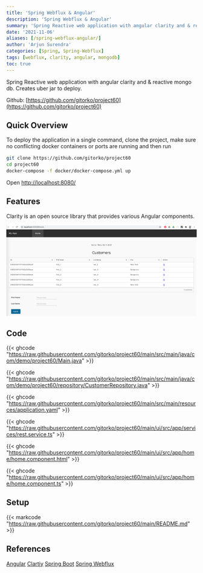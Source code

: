 ```yaml
---
title: 'Spring Webflux & Angular'
description: 'Spring Webflux & Angular'
summary: 'Spring Reactive web application with angular clarity and & reactive mongo db.'
date: '2021-11-06'
aliases: [/spring-webflux-angular/]
author: 'Arjun Surendra'
categories: [Spring, Spring-Webflux]
tags: [webflux, clarity, angular, mongodb]
toc: true
---
```


Spring Reactive web application with angular clarity and & reactive mongo db. 
Creates uber jar to deploy.

Github: [https://github.com/gitorko/project60](https://github.com/gitorko/project60)

## Quick Overview

To deploy the application in a single command, clone the project, make sure no conflicting docker containers or ports are running and then run

```bash
git clone https://github.com/gitorko/project60
cd project60
docker-compose -f docker/docker-compose.yml up 
```

Open [http://localhost:8080/](http://localhost:8080/)

## Features

Clarity is an open source library that provides various Angular components.

![](img01.png)

## Code

{{< ghcode "https://raw.githubusercontent.com/gitorko/project60/main/src/main/java/com/demo/project60/Main.java" >}}

{{< ghcode "https://raw.githubusercontent.com/gitorko/project60/main/src/main/java/com/demo/project60/repository/CustomerRepository.java" >}}

{{< ghcode "https://raw.githubusercontent.com/gitorko/project60/main/src/main/resources/application.yaml" >}}

{{< ghcode "https://raw.githubusercontent.com/gitorko/project60/main/ui/src/app/services/rest.service.ts" >}}

{{< ghcode "https://raw.githubusercontent.com/gitorko/project60/main/ui/src/app/home/home.component.html" >}}

{{< ghcode "https://raw.githubusercontent.com/gitorko/project60/main/ui/src/app/home/home.component.ts" >}}

## Setup

{{< markcode "https://raw.githubusercontent.com/gitorko/project60/main/README.md" >}}

## References

[Angular](https://angular.io/tutorial/)
[Clartiy](https://clarity.design/)
[Spring Boot](https://spring.io/projects/spring-boot)
[Spring Webflux](https://docs.spring.io/spring-framework/docs/current/reference/html/web-reactive.html)
